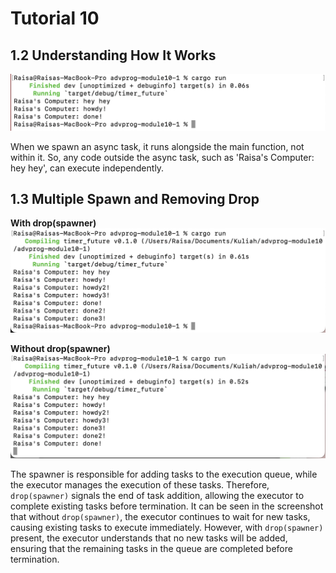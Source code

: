 # Tutorial 10 

## 1.2 Understanding How It Works
<img src="image/image-1.png">

When we spawn an async task, it runs alongside the main function, not within it. So, any code outside the async task, such as 'Raisa's Computer: hey hey', can execute independently.

## 1.3 Multiple Spawn and Removing Drop
**With drop(spawner)**
<img src="image/image-2-withdrop.png">

**Without drop(spawner)**
<img src="image/image-2-withoutdrop.png">

The spawner is responsible for adding tasks to the execution queue, while the executor manages the execution of these tasks. Therefore, `drop(spawner)` signals the end of task addition, allowing the executor to complete existing tasks before termination. It can be seen in the screenshot that without `drop(spawner)`, the executor continues to wait for new tasks, causing existing tasks to execute immediately. However, with `drop(spawner)` present, the executor understands that no new tasks will be added, ensuring that the remaining tasks in the queue are completed before termination.
